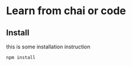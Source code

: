 # Learn from chai or code

## Install

this is some installation instruction

```bash
npm install
```